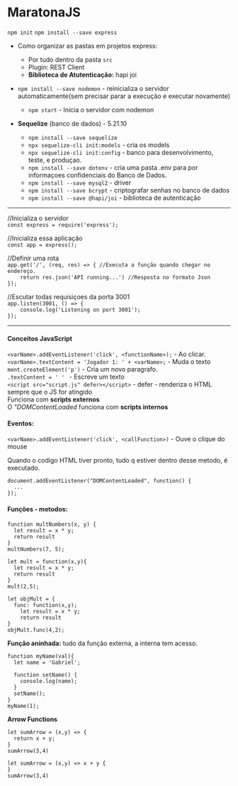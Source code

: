 # MaratonaJS

`npm init`
`npm install --save express`

* Como organizar as pastas em projetos express:
   * Por tudo dentro da pasta `src`
   * Plugin: REST Client
   * **Biblioteca de Atutenticação:** hapi joi
   
* `npm install --save nodemon` - reinicializa o servidor automaticamente(sem precisar parar a execução e executar novamente)
   * `npm start` - Inicia o servidor com nodemon
   
* **Sequelize** (banco de dados) - 5.21.10
   * `npm install --save sequelize`
   * `npx sequelize-cli init:models` - cria os models 
   * `npx sequelize-cli init:config` - banco para desenvolvimento, teste, e produçao.
   * `npm install --save dotenv` - cria uma pasta .env para por informaçoes confidenciais do Banco de Dados.
   * `npm install --save mysql2` - driver
   * `npm install --save bcrypt` - criptografar senhas no banco de dados
   * `npm install --save @hapi/joi` - biblioteca de autenticação
   
---

//Inicializa o servidor <br>
`const express = require('express'); `<br>

//Inicializa essa aplicação<br>
`const app = express();`<br>

//Definir uma rota<br>
`app.get('/', (req, res) => { //Executa a função quando chegar no endereço.`<br>
`    return res.json('API running...') //Resposta no formato Json`<br>
`});`<br>

//Escutar todas requisiçoes da porta 3001 <br>
`app.listen(3001, () => {` <br>
`    console.log('Listening on port 3001');` <br>
`});` <br>


---

#### Conceitos JavaScript
`<varName>.addEventListener('click', <functionName>);` - Ao clicar. <br>
`<varName>.textContent = 'Jogador 1: ' + <varName>;` - Muda o texto <br>
`ment.createElement('p')` - Cria um novo paragrafo. <br>
`.textContent = ' ' ` - Escreve um texto <br>
`<script src="script.js" defer></script>` - defer - renderiza o HTML sempre que o JS for atingido <br>
Funciona com **scripts externos** <br>
O _"DOMContentLoaded_ funciona com **scripts internos**

#### Eventos:
`<varName>.addEventListener('click', <callFunction>)` - Ouve o clique do mouse <br>

Quando o codigo HTML tiver pronto, tudo q estiver dentro desse metodo, é executado. <br>

```
document.addEventListener("DOMContentLoaded", function() {
  ...
});
```


#### Funções - metodos:
```
function multNumbers(x, y) {
  let result = x * y;
  return result
}
multNumbers(7, 5);
```

```
let mult = function(x,y){
  let result = x * y;
  return result
}
mult(2,5);
```

```
let objMult = {
  func: function(x,y);
    let result = x * y;
    return result
}
objMult.func(4,2);
```
**Função aninhada:** tudo da função externa, a interna tem acesso.
```
function myName(val){
  let name = 'Gabriel';
  
  function setName() {
    console.log(name);
  }
  setName();
}
myName(1);
```

**Arrow Functions**
```
let sumArrow = (x,y) => {
  return x + y;
}
sumArrow(3,4)
```

```
let sumArrow = (x,y) => x + y {
}
sumArrow(3,4)
```
















